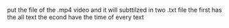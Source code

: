 put the file of the .mp4 video and it will subttilzed in two .txt file the first has the all text the econd have the time of every text
